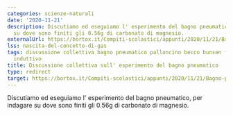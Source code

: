 ```yaml
---
categories: scienze-naturali
date: '2020-11-21'
description: Discutiamo ed eseguiamo l' esperimento del bagno pneumatico, per indagare
  su dove sono finiti gli 0.56g di carbonato di magnesio.
externalUrl: https://bortox.it/Compiti-scolastici/appunti/2020/11/21/Bagno-pneumatico-discussione-colettiva-esperimento.html
lss: nascita-del-concetto-di-gas
tags: discussione collettiva bagno pneumatico palloncino becco bunsen fenomenologico
  induttivo
title: Discussione collettiva sull' esperimento del bagno pneumatico
type: redirect
target: https://bortox.it/Compiti-scolastici/appunti/2020/11/21/Bagno-pneumatico-discussione-colettiva-esperimento.html
---
```


Discutiamo ed eseguiamo l' esperimento del bagno pneumatico, per indagare su dove sono finiti gli 0.56g di carbonato di magnesio.